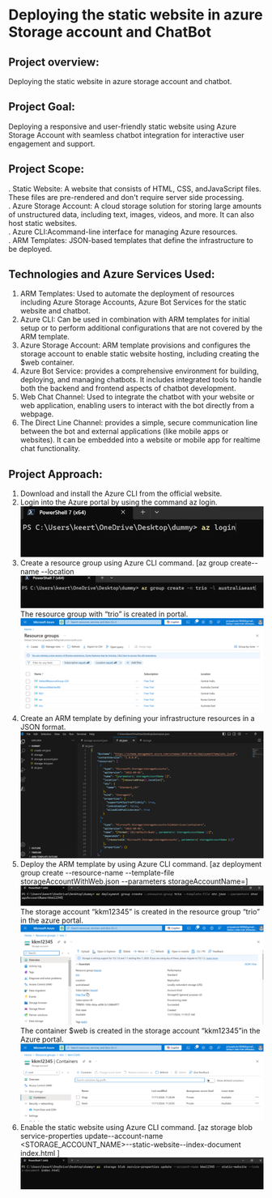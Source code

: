 # Deploying the static website in azure Storage account and ChatBot
## Project overview:
Deploying the static website in azure storage account and chatbot.
## Project Goal:
 Deploying a responsive and user-friendly static website using Azure
 Storage Account with seamless chatbot integration for interactive user
 engagement and support.
## Project Scope:
 . Static Website: A website that consists of HTML, CSS, andJavaScript files. These files are pre-rendered and don't require server side processing.<br>
 . Azure Storage Account: A cloud storage solution for storing large amounts of unstructured data, including text, images, videos, and more. It can also host static websites.<br>
 . Azure CLI:Acommand-line interface for managing Azure resources.<br>
 . ARM Templates: JSON-based templates that define the infrastructure to be deployed.<br>
 ## Technologies and Azure Services Used:
 1. ARM Templates: Used to automate the deployment of resources including Azure Storage Accounts, Azure Bot Services for the static website and chatbot.
 2. Azure CLI: Can be used in combination with ARM templates for initial setup or to perform additional configurations that are not covered by the ARM template.
 3. Azure Storage Account: ARM template provisions and configures the storage account to enable static website hosting, including creating the $web container.
 4. Azure Bot Service: provides a comprehensive environment for building, deploying, and managing chatbots. It includes integrated
 tools to handle both the backend and frontend aspects of chatbot development.
 5. Web Chat Channel: Used to integrate the chatbot with your website or web application, enabling users to interact with the bot directly from a webpage.
 6. The Direct Line Channel: provides a simple, secure communication line between the bot and external applications (like mobile apps or websites). It can be embedded into a 
 website or mobile app for realtime chat functionality.
 ## Project Approach:
 1. Download and install the Azure CLI from the official website.
 2. Login into the Azure portal by using the command az login.<br>
 ![image alt](https://github.com/KeerthanaVelpuri/storageaccount-project/blob/8bf27ccb421e15db53474932517828239d7472c0/Triomd/az%20login.png)<br>
 3. Create a resource group using Azure CLI command.
 [az group create--name <resource-group-name>--location <location name> <br>
 ![image alt](https://github.com/KeerthanaVelpuri/storageaccount-project/blob/af38b3f48e9f108d8c2e30988068515017f8396d/Triomd/cli%20resouce.png)<br>
 The resource group with “trio” is created in portal.<br>
 ![img alt](https://github.com/KeerthanaVelpuri/storageaccount-project/blob/af38b3f48e9f108d8c2e30988068515017f8396d/Triomd/az%20resource%20group.png)<br>
 4. Create an ARM template by defining your infrastructure resources in a JSON format.<br>
 ![img alt](https://github.com/KeerthanaVelpuri/storageaccount-project/blob/af38b3f48e9f108d8c2e30988068515017f8396d/Triomd/arm%20template.png)<br>
 5. Deploy the ARM template by using Azure CLI command.
 [az deployment group create --resource-name <RESOURCE-NAME> --template-file  storageAccountWithWeb.json --parameters storageAccountName=<STORAGE-ACCOUNT-NAME>]<br>
 ![img alt](https://github.com/KeerthanaVelpuri/storageaccount-project/blob/af38b3f48e9f108d8c2e30988068515017f8396d/Triomd/cli%20storage.png)<br>
 The storage account “kkm12345” is created in the resource group “trio” in the azure portal.<br>
 ![img alt](https://github.com/KeerthanaVelpuri/storageaccount-project/blob/af38b3f48e9f108d8c2e30988068515017f8396d/Triomd/az%20storage.png)<br>
 The container $web is created in the storage account “kkm12345”in the Azure portal.<br>
 ![img alt](https://github.com/KeerthanaVelpuri/storageaccount-project/blob/af38b3f48e9f108d8c2e30988068515017f8396d/Triomd/az%20container.png)<br>
 6. Enable the static website using Azure CLI command.
 [az storage blob service-properties update--account-name <STORAGE_ACCOUNT_NAME>--static-website--index-document index.html ]<br>
 ![img alt](https://github.com/KeerthanaVelpuri/storageaccount-project/blob/af38b3f48e9f108d8c2e30988068515017f8396d/Triomd/cli%20enable%20static.png)<br>
 
 

 
